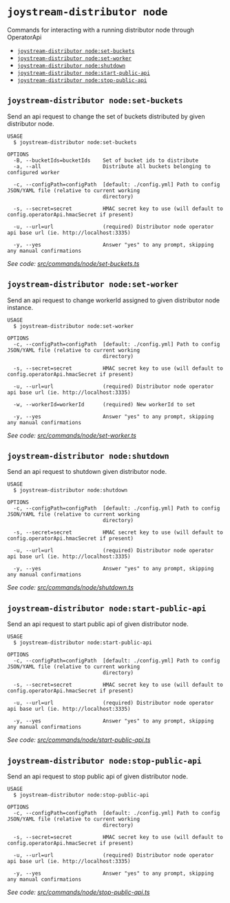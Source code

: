 `joystream-distributor node`
============================

Commands for interacting with a running distributor node through OperatorApi

* [`joystream-distributor node:set-buckets`](#joystream-distributor-nodeset-buckets)
* [`joystream-distributor node:set-worker`](#joystream-distributor-nodeset-worker)
* [`joystream-distributor node:shutdown`](#joystream-distributor-nodeshutdown)
* [`joystream-distributor node:start-public-api`](#joystream-distributor-nodestart-public-api)
* [`joystream-distributor node:stop-public-api`](#joystream-distributor-nodestop-public-api)

## `joystream-distributor node:set-buckets`

Send an api request to change the set of buckets distributed by given distributor node.

```
USAGE
  $ joystream-distributor node:set-buckets

OPTIONS
  -B, --bucketIds=bucketIds    Set of bucket ids to distribute
  -a, --all                    Distribute all buckets belonging to configured worker

  -c, --configPath=configPath  [default: ./config.yml] Path to config JSON/YAML file (relative to current working
                               directory)

  -s, --secret=secret          HMAC secret key to use (will default to config.operatorApi.hmacSecret if present)

  -u, --url=url                (required) Distributor node operator api base url (ie. http://localhost:3335)

  -y, --yes                    Answer "yes" to any prompt, skipping any manual confirmations
```

_See code: [src/commands/node/set-buckets.ts](https://github.com/Joystream/joystream/blob/v0.1.0/src/commands/node/set-buckets.ts)_

## `joystream-distributor node:set-worker`

Send an api request to change workerId assigned to given distributor node instance.

```
USAGE
  $ joystream-distributor node:set-worker

OPTIONS
  -c, --configPath=configPath  [default: ./config.yml] Path to config JSON/YAML file (relative to current working
                               directory)

  -s, --secret=secret          HMAC secret key to use (will default to config.operatorApi.hmacSecret if present)

  -u, --url=url                (required) Distributor node operator api base url (ie. http://localhost:3335)

  -w, --workerId=workerId      (required) New workerId to set

  -y, --yes                    Answer "yes" to any prompt, skipping any manual confirmations
```

_See code: [src/commands/node/set-worker.ts](https://github.com/Joystream/joystream/blob/v0.1.0/src/commands/node/set-worker.ts)_

## `joystream-distributor node:shutdown`

Send an api request to shutdown given distributor node.

```
USAGE
  $ joystream-distributor node:shutdown

OPTIONS
  -c, --configPath=configPath  [default: ./config.yml] Path to config JSON/YAML file (relative to current working
                               directory)

  -s, --secret=secret          HMAC secret key to use (will default to config.operatorApi.hmacSecret if present)

  -u, --url=url                (required) Distributor node operator api base url (ie. http://localhost:3335)

  -y, --yes                    Answer "yes" to any prompt, skipping any manual confirmations
```

_See code: [src/commands/node/shutdown.ts](https://github.com/Joystream/joystream/blob/v0.1.0/src/commands/node/shutdown.ts)_

## `joystream-distributor node:start-public-api`

Send an api request to start public api of given distributor node.

```
USAGE
  $ joystream-distributor node:start-public-api

OPTIONS
  -c, --configPath=configPath  [default: ./config.yml] Path to config JSON/YAML file (relative to current working
                               directory)

  -s, --secret=secret          HMAC secret key to use (will default to config.operatorApi.hmacSecret if present)

  -u, --url=url                (required) Distributor node operator api base url (ie. http://localhost:3335)

  -y, --yes                    Answer "yes" to any prompt, skipping any manual confirmations
```

_See code: [src/commands/node/start-public-api.ts](https://github.com/Joystream/joystream/blob/v0.1.0/src/commands/node/start-public-api.ts)_

## `joystream-distributor node:stop-public-api`

Send an api request to stop public api of given distributor node.

```
USAGE
  $ joystream-distributor node:stop-public-api

OPTIONS
  -c, --configPath=configPath  [default: ./config.yml] Path to config JSON/YAML file (relative to current working
                               directory)

  -s, --secret=secret          HMAC secret key to use (will default to config.operatorApi.hmacSecret if present)

  -u, --url=url                (required) Distributor node operator api base url (ie. http://localhost:3335)

  -y, --yes                    Answer "yes" to any prompt, skipping any manual confirmations
```

_See code: [src/commands/node/stop-public-api.ts](https://github.com/Joystream/joystream/blob/v0.1.0/src/commands/node/stop-public-api.ts)_
